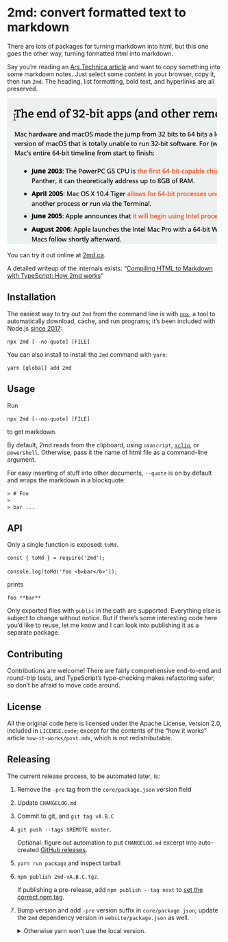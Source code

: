 # 2md: convert formatted text to markdown

There are lots of packages for turning markdown into html, but this one
goes the other way, turning formatted html into markdown.

Say you’re reading an [Ars Technica article][] and want to copy something
into some markdown notes. Just select some content in your browser, copy
it, then run `2md`. The heading, list formatting, bold text, and hyperlinks
are all preserved.

[Ars Technica article]: https://arstechnica.com/gadgets/2019/10/macos-10-15-catalina-the-ars-technica-review/3/#h1

![](doc/demo.gif)

You can try it out online at [2md.ca](https://2md.ca).

A detailed writeup of the internals exists: “[Compiling HTML to Markdown
with TypeScript: How 2md works](https://2md.ca/how-it-works)”

## Installation

The easiest way to try out `2md` from the command line is with [`npx`][], a
tool to automatically download, cache, and run programs; it’s been included
with Node.js [since 2017][]:

[`npx`]: https://www.npmjs.com/package/npx
[since 2017]: https://medium.com/@maybekatz/introducing-npx-an-npm-package-runner-55f7d4bd282b

    npx 2md [--no-quote] [FILE]

You can also install to install the `2md` command with `yarn`:

    yarn [global] add 2md

## Usage

Run

    npx 2md [--no-quote] [FILE]

to get markdown.

By default, 2md reads from the clipboard, using `osascript`, [`xclip`][],
or `powershell`. Otherwise, pass it the name of html file as a command-line
argument.

[`xclip`]: https://github.com/astrand/xclip

For easy inserting of stuff into other documents, `--quote` is on by
default and wraps the markdown in a blockquote:

    > # Foo
    >
    > bar ...

## API

Only a single function is exposed: `toMd`.

    const { toMd } = require('2md');

    console.log(toMd('foo <b>bar</b>'));

prints

    foo **bar**

Only exported files with `public` in the path are supported. Everything
else is subject to change without notice. But if there’s some interesting
code here you’d like to reuse, let me know and I can look into publishing
it as a separate package.

## Contributing

Contributions are welcome! There are fairly comprehensive end-to-end and
round-trip tests, and TypeScript’s type-checking makes refactoring safer,
so don’t be afraid to move code around.

## License

All the original code here is licensed under the Apache License, version
2.0, included in `LICENSE.code`; except for the contents of the “how it
works” article `how-it-works/post.mdx`, which is not redistributable.

## Releasing

The current release process, to be automated later, is:

 1. Remove the `-pre` tag from the `core/package.json` version field

 2. Update `CHANGELOG.md`

 3. Commit to git, and `git tag vA.B.C`

 4. `git push --tags $REMOTE master`.

    Optional: figure out automation to put `CHANGELOG.md` excerpt into
    auto-created [GitHub releases][gh-release].

    [gh-release]: https://github.com/andrewdotn/2md/releases

 5. `yarn run package` and inspect tarball

 6. `npm publish 2md-vA.B.C.tgz`.

    If publishing a pre-release, add `npm publish --tag next` to [set the
    correct npm tag][npm-next].

    [npm-next]: https://medium.com/@mbostock/prereleases-and-npm-e778fc5e2420

 7. Bump version and add `-pre` version suffix in `core/package.json`;
    update the `2md` dependency version in `website/package.json` as well.

    <details>
    <summary>Otherwise yarn won’t use the local version.</summary>

    <p>
    The <a href="https://classic.yarnpkg.com/en/docs/workspaces/"
    >yarn workspaces documentation</a> says,
    </p>

    <blockquote>
    if <tt>workspace-b</tt> depends on a different version than the one
    referenced in <tt>workspace-a</tt>’s package.json, the dependency
    will be installed from npm rather than linked from your local
    filesystem. This is because some packages actually need to use the
    previous versions in order to build the new ones (Babel is one of
    them).
    </blockquote>
    </details>
